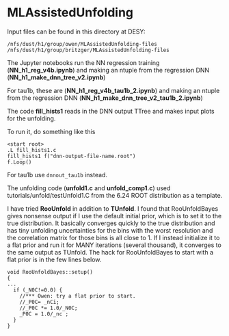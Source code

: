# MLAssistedUnfolding

Input files can be found in this directory at DESY: 
```
/nfs/dust/h1/group/owen/MLAssistedUnfolding-files 
/nfs/dust/h1/group/britzger/MLAssistedUnfolding-files 
```

The Jupyter notebooks run the NN regression training (**NN_h1_reg_v4b.ipynb**) and making an ntuple from the regression DNN (**NN_h1_make_dnn_tree_v2.ipynb**)

For tau1b, these are (**NN_h1_reg_v4b_tau1b_2.ipynb**) and making an ntuple from the regression DNN (**NN_h1_make_dnn_tree_v2_tau1b_2.ipynb**)


The code **fill_hists1** reads in the DNN output TTree and makes input plots for the unfolding.

To run it, do something like this
```
<start root>
.L fill_hists1.c
fill_hists1 f("dnn-output-file-name.root")
f.Loop()
```
For tau1b use `dnnout_tau1b` instead.

The unfolding code (**unfold1.c** and **unfold_comp1.c**) used tutorials/unfold/testUnfold1.C from the 6.24 ROOT distribution as a template.

I have tried **RooUnfold** in addition to **TUnfold**.  I found that RooUnfoldBayes gives nonsense output if I use the default initial prior, which is to set it to the true distribution.  It basically converges quickly to the true distribution and has tiny unfolding uncertainties for the bins with the worst resolution and the correlation matrix for those bins is all close to 1.  If I instead initialize it to a flat prior and run it for MANY iterations (several thousand), it converges to the same output as TUnfold.  The hack for RooUnfoldBayes to start with a flat prior is in the few lines below.

```
void RooUnfoldBayes::setup()
{
...
  if (_N0C!=0.0) {
    //*** Owen: try a flat prior to start.
    //_P0C= _nCi;
    //_P0C *= 1.0/_N0C;
    _P0C = 1.0/_nc ;
  }
}
```
